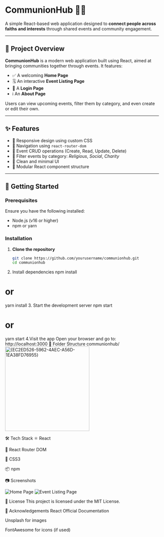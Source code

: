 # CommunionHub 🙏🌐

A simple React-based web application designed to **connect people across faiths and interests** through shared events and community engagement.

---

## 📌 Project Overview

**CommunionHub** is a modern web application built using React, aimed at bringing communities together through events. It features:

- ✅ A welcoming **Home Page**
- 🗓️ An interactive **Event Listing Page**
- 🔐 A **Login Page**
- ℹ️ An **About Page**

Users can view upcoming events, filter them by category, and even create or edit their own.

---

## ✨ Features

- 🔹 Responsive design using custom CSS
- 🔹 Navigation using `react-router-dom`
- 🔹 Event CRUD operations (Create, Read, Update, Delete)
- 🔹 Filter events by category: *Religious*, *Social*, *Charity*
- 🔹 Clean and minimal UI
- 🔹 Modular React component structure

---

## 🚀 Getting Started

### Prerequisites

Ensure you have the following installed:

- Node.js (v16 or higher)
- npm or yarn

### Installation

1. **Clone the repository**
   ```bash
   git clone https://github.com/yourusername/communionhub.git
   cd communionhub
2. Install dependencies
  npm install
  # or
  yarn install
3. Start the development server
  npm start
  # or
  yarn start
4.Visit the app Open your browser and go to:
  http://localhost:3000
🧾 Folder Structure
  communionhub/
<img width="276" alt="{EC2ED526-5962-4AEC-A56D-1EA38FD76955}" src="https://github.com/user-attachments/assets/d4fa00c7-0992-4693-a930-dd4ef1b1ca26" />


🛠️ Tech Stack
⚛️ React

🧭 React Router DOM

🎨 CSS3

📦 npm

📷 Screenshots

![Home Page](./src/assets/home-screenshot.png)
![Event Listing Page](./src/assets/events-screenshot.png)

📃 License
This project is licensed under the MIT License.

🙌 Acknowledgements
React Official Documentation

Unsplash for images

FontAwesome for icons (if used)


  
